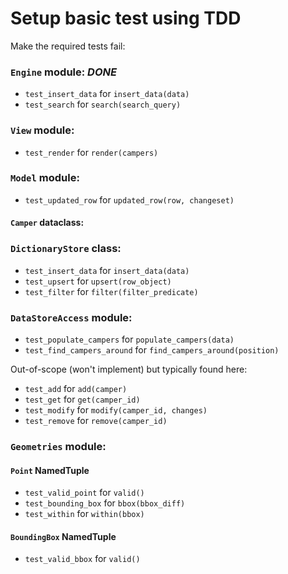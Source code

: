 # Setup basic test using TDD

Make the required tests fail:

### `Engine` module: *DONE*

- `test_insert_data` for `insert_data(data)`
- `test_search` for `search(search_query)`

### `View` module:

- `test_render` for `render(campers)`

### `Model` module:

- `test_updated_row` for `updated_row(row, changeset)`

#### `Camper` dataclass:

### `DictionaryStore` class:

- `test_insert_data` for `insert_data(data)`
- `test_upsert` for `upsert(row_object)`
- `test_filter` for `filter(filter_predicate)`

### `DataStoreAccess` module:

- `test_populate_campers` for `populate_campers(data)`
- `test_find_campers_around` for `find_campers_around(position)`

Out-of-scope (won't implement) but typically found here:

- `test_add` for `add(camper)`
- `test_get` for `get(camper_id)`
- `test_modify` for `modify(camper_id, changes)`
- `test_remove` for `remove(camper_id)`

### `Geometries` module:

#### `Point` NamedTuple

- `test_valid_point` for `valid()`
- `test_bounding_box` for `bbox(bbox_diff)`
- `test_within` for `within(bbox)`

#### `BoundingBox` NamedTuple

- `test_valid_bbox` for `valid()`

